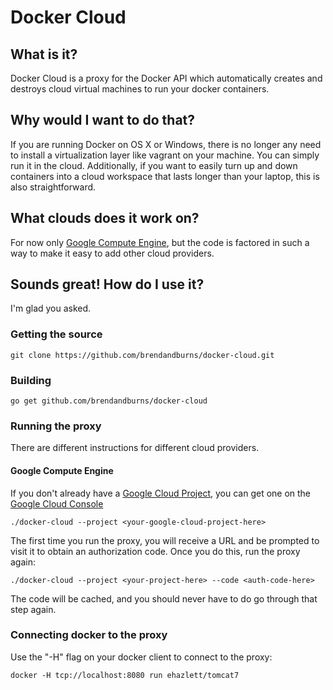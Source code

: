 Docker Cloud
============

What is it?
------------
Docker Cloud is a proxy for the Docker API which automatically creates and destroys cloud virtual machines to run
your docker containers.

Why would I want to do that?
------------
If you are running Docker on OS X or Windows, there is no longer any need to install a virtualization layer like
vagrant on your machine.  You can simply run it in the cloud.  Additionally, if you want to easily turn up and
down containers into a cloud workspace that lasts longer than your laptop, this is also straightforward.

What clouds does it work on?
------------
For now only [Google Compute Engine](https://cloud.google.com/products/compute-engine), but the code
is factored in such a way to make it easy to add other cloud providers.

Sounds great!  How do I use it?
------------
I'm glad you asked.
### Getting the source ###
```
git clone https://github.com/brendandburns/docker-cloud.git
```

### Building ###
```
go get github.com/brendandburns/docker-cloud
```

### Running the proxy ###
There are different instructions for different cloud providers.

#### Google Compute Engine ####
If you don't already have a [Google Cloud Project](http://cloud.google.com), you can get one on the [Google Cloud Console](http://cloud.google.com/console)

```
./docker-cloud --project <your-google-cloud-project-here>
```

The first time you run the proxy, you will receive a URL and be prompted to visit it to obtain an
authorization code.  Once you do this, run the proxy again:

```
./docker-cloud --project <your-project-here> --code <auth-code-here>
```

The code will be cached, and you should never have to do go through that step again.

### Connecting docker to the proxy ###
Use the "-H" flag on your docker client to connect to the proxy:
```
docker -H tcp://localhost:8080 run ehazlett/tomcat7
```


